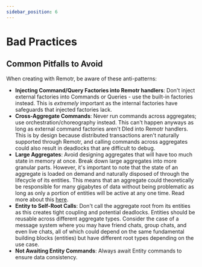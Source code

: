 ```yaml
---
sidebar_position: 6
---
```


# Bad Practices

## Common Pitfalls to Avoid

When creating with Remotr, be aware of these anti-patterns:

- **Injecting Command/Query Factories into Remotr handlers**: Don't inject external factories into Commands or Queries - use the built-in factories instead. This is *extremely* important as the internal factories have safeguards that injected factories lack.
- **Cross-Aggregate Commands**: Never run commands across aggregates; use orchestration/choreography instead. This can't happen anyways as long as external command factories aren't DIed into Remotr handlers. This is by design because distributed transactions aren't naturally supported through Remotr, and calling commands across aggregates could also result in deadlocks that are difficult to debug.
- **Large Aggregates**: Avoid designing aggregates that will have too much state in memory at once. Break down large aggregates into more granular parts. However, it's important to note that the state of an aggregate is loaded on demand and naturally disposed of through the lifecycle of its entities. This means that an aggregate could theoretically be responsible for many gigabytes of data without being problematic as long as only a portion of entities will be active at any one time. Read more about this [here](../features-and-advantages/compositional-state.md).
- **Entity to Self-Root Calls**: Don't call the aggregate root from its entities as this creates tight coupling and potential deadlocks. Entities should be reusable across different aggregate types. Consider the case of a message system where you may have friend chats, group chats, and even live chats, all of which could depend on the same fundamental building blocks (entities) but have different root types depending on the use case.
- **Not Awaiting Entity Commands**: Always await Entity commands to ensure data consistency.
